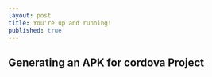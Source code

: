 ```yaml
---
layout: post
title: You're up and running!
published: true
---
```


## Generating an APK for cordova Project
